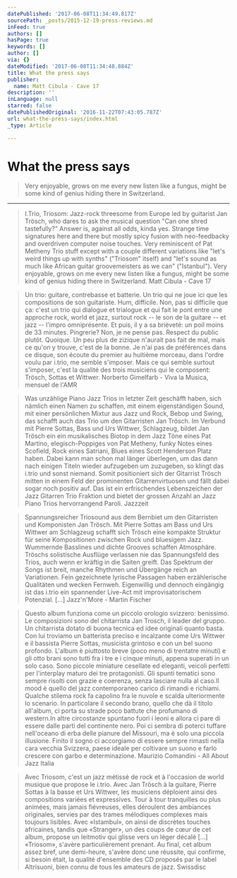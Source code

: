 ```yaml
---
datePublished: '2017-06-08T11:34:49.817Z'
sourcePath: _posts/2015-12-19-press-reviews.md
inFeed: true
authors: []
hasPage: true
keywords: []
author: []
via: {}
dateModified: '2017-06-08T11:34:48.884Z'
title: What the press says
publisher:
  name: Matt Cibula - Cave 17
description: ''
inLanguage: null
starred: false
datePublishedOriginal: '2016-11-22T07:43:05.787Z'
url: what-the-press-says/index.html
_type: Article

---
```

# What the press says

> Very enjoyable, grows on me every new listen like a fungus, might be some kind of genius hiding there in Switzerland.

---

> I.Trio, Triosom: Jazz-rock threesome from Europe led by guitarist Jan Trösch, who dares to ask the musical question "Can one shred tastefully?" Answer is, against all odds, kinda yes. Strange time signatures here and there but mostly spicy fusion with neo-feedbacky and overdriven computer noise touches. Very reminiscent of Pat Metheny Trio stuff except with a couple different variations like "let's weird things up with synths" ("Triosom" itself) and "let's sound as much like African guitar groovemeisters as we can" ("Istanbul"). Very enjoyable, grows on me every new listen like a fungus, might be some kind of genius hiding there in Switzerland. Matt Cibula - Cave 17

> Un trio: guitare, contrebasse et batterie. Un trio qui ne joue ici que les compositions de son guitariste. Hum, difficile. Non, pas si difficile que ça: c'est un trio qui dialogue et trialogue et qui fait le pont entre une approche rock, world et jazz, surtout rock -- le son de la guitare -- et jazz -- l'impro omniprésente. Et puis, il y a sa brièveté: un poil moins de 33 minutes. Pingrerie? Non, je ne pense pas. Respect du public plutôt. Quoique. Un peu plus de zizique n'aurait pas fait de mal, mais ce qu'on y trouve, c'est de la bonne. Je n'ai pas de préférences dans ce disque, son écoute du premier au huitième morceau, dans l'ordre voulu par i.trio, me semble s'imposer. Mais ce qui semble surtout s'imposer, c'est la qualité des trois musiciens qui le composent: Trösch, Sottas et Wittwer. Norberto Gimelfarb - Viva la Musica, mensuel de l'AMR

> Was unzählige Piano Jazz Trios in letzter Zeit geschäfft haben, sich nämlich einen Namen zu schaffen, mit einem eigenständigen Sound, mit einer persönlichen Mixtur aus Jazz und Rock, Bebop und Swing, das schafft auch das Trio um den Gitarristen Jan Trösch. Im Verbund mit Pierre Sottas, Bass und Urs Wittwer, Schlagzeug, bildet Jan Trösch ein ein musikalisches Biotop in dem Jazz Töne eines Pat Martino, elegisch-Poppiges von Pat Metheny, funky Notes eines Scofield, Rock eines Satriani, Blues eines Scott Henderson Platz haben. Dabei kann man schon mal länger überlegen, um das dann nach einigen Titeln wieder aufzugeben um zuzugeben, so klingt das i.trio und sonst niemand. Somit positioniert sich der Gitarrist Trösch mitten in einem Feld der prominenten Gitarrenvirtuosen und fällt dabei sogar noch positiv auf. Das ist ein erfrischendes Lebenszeichen der Jazz Gitarren Trio Fraktion und bietet der grossen Anzahl an Jazz Piano Trios hervorrangend Paroli. Jazzzeit

> Spannungsreicher Triosound aus dem Bernbiet um den Gitarristen und Komponisten Jan Trösch. Mit Pierre Sottas am Bass und Urs Wittwer am Schlagzeug schafft sich Trösch eine kompakte Struktur für seine Kompositionen zwischen Rock und bluesigem Jazz. Wummernde Basslines und dichte Grooves schaffen Atmosphäre. Tröschs solistische Ausflüge verlassen nie das Spannungsfeld des Trios, auch wenn er kräftig in die Saiten greift. Das Spektrum der Songs ist breit, manche Rhythmen und Übergänge reich an Variationen. Fein gezeichnete lyrische Passagen haben erzählerische Qualitäten und wecken Fernweh. Eigenwillig und dennoch eingängig ist das i.trio ein spannender Live-Act mit improvisatorischem Potenzial. \[...\] Jazz'n'More - Martin Fischer

> Questo album funziona come un piccolo orologio svizzero: benissimo. Le composizioni sono del chitarrista Jan Trosch, il leader del gruppo. Un chitarrista dotato di buona tecnica ed idee originali quanto basta. Con lui troviamo un batterista preciso e incalzante come Urs Wittwer e il bassista Pierre Sottas, musicista grintoso e con un bel suono profondo. L'album è piuttosto breve (poco meno di trentatre minuti) e gli otto brani sono tutti fra i tre e i cinque minuti, appena superati in un solo caso. Sono piccole miniature cesellate ed eleganti, veicoli perfetti per l'interplay maturo dei tre protagonisti. Gli spunti tematici sono sempre risolti con grazie e coerenza, senza lasciare nulla al caso.Il mood è quello del jazz contemporaneo carico di rimandi e richiami. Qualche stilema rock fa capolino fra le nuvole e scalda ulteriormente lo scenario. In particolare il secondo brano, quello che dà il titolo all'album, ci porta su strade poco battute che profumano di western.In altre circostanze spuntano fuori i leoni e allora ci pare di essere dalle parti del continente nero. Poi ci sembra di poterci tuffare nell'oceano di erba delle pianure del Missouri, ma è solo una piccola illusione. Finito il sogno ci accorgiamo di essere sempre rimasti nella cara vecchia Svizzera, paese ideale per coltivare un suono e farlo crescere con garbo e determinazione. Maurizio Comandini - All About Jazz Italia

> Avec Triosom, c'est un jazz métissé de rock et à l'occasion de world musique que propose le i.trio. Avec Jan Trösch à la guitare, Pierre Sottas à la basse et Urs Wittwer, les musiciens déploient ainsi des compositions variées et expressives. Tour à tour tranquilles ou plus animées, mais jamais fiévreuses, elles déroulent des ambiances originales, servies par des trames mélodiques complexes mais toujours lisibles. Avec «Istambul», on ainsi de discrètes touches africaines, tandis que «Stranger», un des coups de cœur de cet album, propose un leitmotiv qui glisse vers un léger décalé \[...\] «Triosom», s'avère particulièrement prenant. Au final, cet album assez bref, une demi-heure, s'avère donc une réussite, qui confirme, si besoin était, la qualité d'ensemble des CD proposés par le label Altrisuoni, bien connu de tous les amateurs de jazz. Swissdisc
